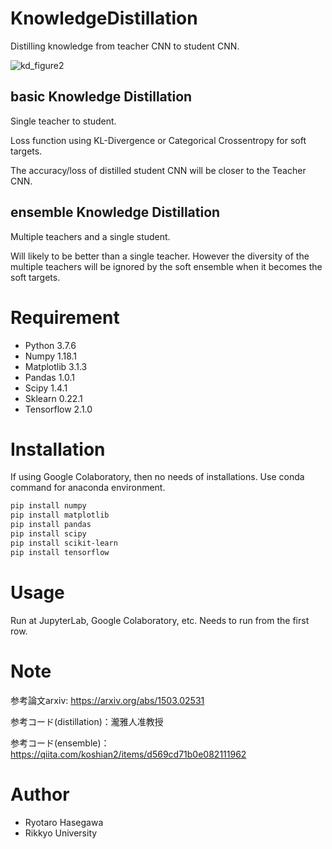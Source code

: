 # KnowledgeDistillation
 
Distilling knowledge from teacher CNN to student CNN.

![kd_figure2](https://user-images.githubusercontent.com/65751048/129522599-0a34fcbc-1a21-4a62-ba16-98f60f346da8.png)
 
## basic Knowledge Distillation
Single teacher to student.

Loss function using KL-Divergence or Categorical Crossentropy for soft targets.

The accuracy/loss of distilled student CNN will be closer to the Teacher CNN.

## ensemble Knowledge Distillation
Multiple teachers and a single student.

Will likely to be better than a single teacher. However the diversity of the multiple teachers will be ignored by the soft ensemble when it becomes the soft targets.

 
# Requirement
 
* Python 3.7.6
* Numpy 1.18.1
* Matplotlib 3.1.3
* Pandas 1.0.1
* Scipy 1.4.1
* Sklearn 0.22.1
* Tensorflow 2.1.0
 
# Installation
 
If using Google Colaboratory, then no needs of installations.
Use conda command for anaconda environment.
 
```bash
pip install numpy
pip install matplotlib
pip install pandas
pip install scipy
pip install scikit-learn
pip install tensorflow
```
 
# Usage
 
Run at JupyterLab, Google Colaboratory, etc.
Needs to run from the first row.
 
# Note

参考論文arxiv: https://arxiv.org/abs/1503.02531

参考コード(distillation)：瀧雅人准教授

参考コード(ensemble)：https://qiita.com/koshian2/items/d569cd71b0e082111962
 
# Author
 
* Ryotaro Hasegawa
* Rikkyo University
 
